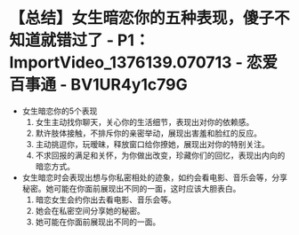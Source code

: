 # 【总结】女生暗恋你的五种表现，傻子不知道就错过了 - P1：ImportVideo_1376139.070713 - 恋爱百事通 - BV1UR4y1c79G

-   女生暗恋你的5个表现
    1.  女生主动找你聊天，关心你的生活细节，表现出对你的依赖感。
    2.  默许肢体接触，不排斥你的亲密举动，展现出害羞和脸红的反应。
    3.  主动挑逗你，玩暧昧，释放窗口给你撩她，展现出对你的特别关注。
    4.  不求回报的满足和关怀，为你做出改变，珍藏你们的回忆，表现出内向的暗恋方式。
-   女生暗恋时会表现出想与你私密相处的迹象，如约会看电影、音乐会等，分享秘密。她可能在你面前展现出不同的一面，这时应该大胆表白。
    1.  暗恋女生会约你出去看电影、音乐会等。
    2.  她会在私密空间分享她的秘密。
    3.  她可能在你面前展现出不同的一面。